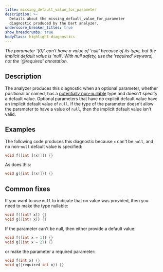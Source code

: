 ```yaml
---
title: missing_default_value_for_parameter
description: >-
  Details about the missing_default_value_for_parameter
  diagnostic produced by the Dart analyzer.
underscore_breaker_titles: true
show_breadcrumbs: true
bodyClass: highlight-diagnostics
---
```


_The parameter '{0}' can't have a value of 'null' because of its type, but the implicit default value is 'null'._
_With null safety, use the 'required' keyword, not the '@required' annotation._

## Description

The analyzer produces this diagnostic when an optional parameter, whether
positional or named, has a [potentially non-nullable][] type and doesn't
specify a default value. Optional parameters that have no explicit default
value have an implicit default value of `null`. If the type of the
parameter doesn't allow the parameter to have a value of `null`, then the
implicit default value isn't valid.

## Examples

The following code produces this diagnostic because `x` can't be `null`,
and no non-`null` default value is specified:

```dart
void f([int [!x!]]) {}
```

As does this:

```dart
void g({int [!x!]}) {}
```

## Common fixes

If you want to use `null` to indicate that no value was provided, then you
need to make the type nullable:

```dart
void f([int? x]) {}
void g({int? x}) {}
```

If the parameter can't be null, then either provide a default value:

```dart
void f([int x = 1]) {}
void g({int x = 2}) {}
```

or make the parameter a required parameter:

```dart
void f(int x) {}
void g({required int x}) {}
```

[potentially non-nullable]: /resources/glossary#potentially-non-nullable

